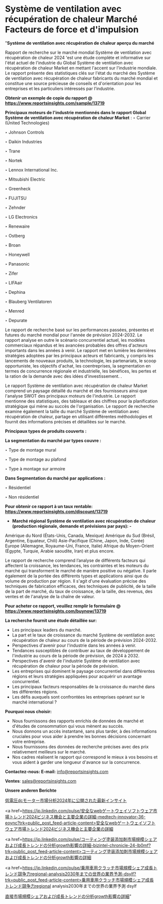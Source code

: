 # Système de ventilation avec récupération de chaleur Marché Facteurs de force et d'impulsion

"<strong>Système de ventilation avec récupération de chaleur aperçu du marché</strong>

Rapport de recherche sur le marché mondial Système de ventilation avec récupération de chaleur 2024 'est une étude complète et informative sur l'état actuel de l'industrie du Global Système de ventilation avec récupération de chaleur Market en mettant l'accent sur l'industrie mondiale. Le rapport présente des statistiques clés sur l'état du marché des Système de ventilation avec récupération de chaleur fabricants du marché mondial et constitue une source précieuse de conseils et d'orientation pour les entreprises et les particuliers intéressés par l'industrie.

<strong>Obtenir un exemple de copie du rapport @ <a href=https://www.reportsinsights.com/sample/13719>https://www.reportsinsights.com/sample/13719</a></strong>

<strong>Principaux moteurs de l'industrie mentionnés dans le rapport Global Système de ventilation avec récupération de chaleur Market</strong> :
‣ Carrier (United Technologies)

‣ Johnson Controls

‣ Daikin Industries

‣ Trane

‣ Nortek

‣ Lennox International Inc.

‣ Mitsubishi Electric

‣ Greenheck

‣ FUJITSU

‣ Zehnder

‣ LG Electronics

‣ Renewaire

‣ Ostberg

‣ Broan

‣ Honeywell

‣ Panasonic

‣ Zifer

‣ LIFAair

‣ Dephina

‣ Blauberg Ventilatoren

‣ Menred

‣ Depurate

Le rapport de recherche basé sur les performances passées, présentes et futures du marché mondial pour l'année de prévision 2024-2032. Le rapport analyse en outre le scénario concurrentiel actuel, les modèles commerciaux répandus et les avancées probables des offres d'acteurs importants dans les années à venir. Le rapport met en lumière les dernières stratégies adoptées par les principaux acteurs et fabricants, y compris les lancements de nouveaux produits, la technologie, les partenariats, le scoop opportuniste, les objectifs d'achat, les coentreprises, la segmentation en termes de concurrence régionale et industrielle, les bénéfices, les pertes et la ration de la demande avec des idées d'investissement. .

Le rapport Système de ventilation avec récupération de chaleur Market comprend un paysage détaillé du marché et des fournisseurs ainsi que l'analyse SWOT des principaux moteurs de l'industrie. Le rapport mentionne des statistiques, des tableaux et des chiffres pour la planification stratégique qui mène au succès de l'organisation. Le rapport de recherche examine également la taille du marché Système de ventilation avec récupération de chaleur, partage en utilisant différentes méthodologies et fournit des informations précises et détaillées sur le marché.

<strong>Principaux types de produits couverts :</strong>

<strong>La segmentation du marché par types couvre :</strong>

‣ Type de montage mural

‣ Type de montage au plafond

‣ Type à montage sur armoire

<strong>Dans Segmentation du marché par applications :</strong>

‣ Résidentiel

‣ Non résidentiel

<strong>Pour obtenir ce rapport à un taux rentable: <a href=https://www.reportsinsights.com/discount/13719>https://www.reportsinsights.com/discount/13719</a></strong>
<ul>
  <li><strong>Marché régional Système de ventilation avec récupération de chaleur (production régionale, demande et prévisions par pays): -</strong></li>
</ul>
Amérique du Nord (États-Unis, Canada, Mexique)
Amérique du Sud (Brésil, Argentine, Equateur, Chili)
Asie-Pacifique (Chine, Japon, Inde, Corée)
Europe (Allemagne, Royaume-Uni, France, Italie)
Afrique du Moyen-Orient (Égypte, Turquie, Arabie saoudite, Iran) et plus encore.

Le rapport de recherche comprend l’analyse de différents facteurs qui affectent la croissance, les tendances, les contraintes et les moteurs du marché qui transforment le marché de manière positive ou négative. Il parle également de la portée des différents types et applications ainsi que du volume de production par région. Il s'agit d'une évaluation précise des techniques de fabrication efficaces, des techniques de publicité, de la taille de la part de marché, du taux de croissance, de la taille, des revenus, des ventes et de l'analyse de la chaîne de valeur.

<strong>Pour acheter ce rapport, veuillez remplir le formulaire @   <a href=https://www.reportsinsights.com/buynow/13719>https://www.reportsinsights.com/buynow/13719</a></strong>

<strong>La recherche fournit une étude détaillée sur:</strong>
<ul>
  <li>Les principaux leaders du marché.</li>
  <li>La part et le taux de croissance du marché Système de ventilation avec récupération de chaleur au cours de la période de prévision 2024-2032.</li>
  <li>Perspectives d'avenir pour l'industrie dans les années à venir.</li>
  <li>Tendances susceptibles de contribuer au taux de développement de l'industrie au cours de la période de prévision, de 2024 à 2032.</li>
  <li>Perspectives d'avenir de l'industrie Système de ventilation avec récupération de chaleur pour la période de prévision.</li>
  <li>Les entreprises qui dominent le paysage concurrentiel dans différentes régions et leurs stratégies appliquées pour acquérir un avantage concurrentiel.</li>
  <li>Les principaux facteurs responsables de la croissance du marché dans les différentes régions.</li>
  <li>Les défis auxquels sont confrontées les entreprises opérant sur le marché international ?</li>
</ul>
<strong>Pourquoi nous choisir:</strong>
<ul>
  <li>Nous fournissons des rapports enrichis de données de marché et d'études de consommation qui vous mènent au succès.</li>
  <li>Nous donnons un accès instantané, sans plus tarder, à des informations cruciales pour vous aider à prendre les bonnes décisions concernant votre entreprise.</li>
  <li>Nous fournissons des données de recherche précises avec des prix relativement meilleurs sur le marché.</li>
  <li>Nos cadres réalisent le rapport qui correspond le mieux à vos besoins et vous aident à garder une longueur d'avance sur la concurrence.</li>
</ul>
<strong>Contactez-nous:
</strong><strong>E-mail:</strong> <a href=mailto:info@reportsinsights.com>info@reportsinsights.com</a>

<strong>Ventes</strong>: <a href=mailto:sales@reportsinsights.com>sales@reportsinsights.com</a>

<strong>Unsere anderen Berichte</strong>

<a href=https://www.linkedin.com/pulse/低電圧dcモーター市場分析2024年に公開された最新インサイト-reports-insights-expert-fg44e/>低電圧dcモーター市場分析2024年に公開された最新インサイト</a>

<a href=https://jp.linkedin.com/pulse/安全なwebゲートウェイソフトウェア市場トレンド2024ビジネス機会と主要企業の詳細-medtech-innovator-36-eoync?trk=public_post_feed-article-content>安全なwebゲートウェイソフトウェア市場トレンド2024ビジネス機会と主要企業の詳細</a>

<a href=https://jp.linkedin.com/pulse/コーティング塗装添加剤市場規模シェアおよび成長トレンドの分析growth影響の詳細-bizintel-chronicle-24-lb0mf?trk=public_post_feed-article-content>コーティング塗装添加剤市場規模シェアおよび成長トレンドの分析growth影響の詳細</a>

<a href=https://jp.linkedin.com/pulse/乗用車用クラッチ市場規模シェア成長トレンド競争力regional-analysis2030年までの世界の業界予測-dsylf?trk=public_post_feed-article-content>乗用車用クラッチ市場規模シェア成長トレンド競争力regional analysis2030年までの世界の業界予測 dsylf</a>

<a href=https://www.linkedin.com/pulse/直接市場規模シェアおよび成長トレンドの分析growth影響の詳細-reportsinsights-pvt-ltd-hfg3f/>直接市場規模シェアおよび成長トレンドの分析growth影響の詳細</a>"
